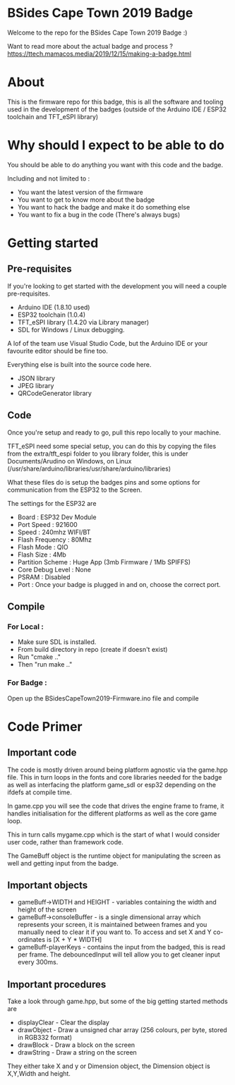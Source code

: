 # BSides Cape Town 2019 Badge

Welcome to the repo for the BSides Cape Town 2019 Badge :)

Want to read more about the actual badge and process ? https://ttech.mamacos.media/2019/12/15/making-a-badge.html

# About
This is the firmware repo for this badge, this is all the software and tooling used in the development of the badges (outside of the Arduino IDE / ESP32 toolchain and TFT_eSPI library)

# Why should I expect to be able to do
You should be able to do anything you want with this code and the badge.

Including and not limited to :
- You want the latest version of the firmware
- You want to get to know more about the badge
- You want to hack the badge and make it do something else
- You want to fix a bug in the code (There's always bugs)

# Getting started
## Pre-requisites
If you're looking to get started with the development you will need a couple pre-requisites.

- Arduino IDE (1.8.10 used)
- ESP32 toolchain (1.0.4)
- TFT_eSPI library (1.4.20 via Library manager)
- SDL for Windows / Linux debugging.

A lof of the team use Visual Studio Code, but the Arduino IDE or your favourite editor should be fine too.

Everything else is built into the source code here.

- JSON library
- JPEG library
- QRCodeGenerator library

## Code
Once you're setup and ready to go, pull this repo locally to your machine.

TFT_eSPI need some special setup, you can do this by copying the files from the extra/tft_espi folder to you library folder, this is under Documents/Arudino on Windows, on Linux (/usr/share/arduino/libraries/usr/share/arduino/libraries)

What these files do is setup the badges pins and some options for communication from the ESP32 to the Screen.

The settings for the ESP32 are 
- Board : ESP32 Dev Module
- Port Speed : 921600
- Speed : 240mhz WIFI/BT
- Flash Frequency : 80Mhz
- Flash Mode   : QIO
- Flash Size : 4Mb
- Partition Scheme : Huge App (3mb Firmware / 1Mb SPIFFS)
- Core Debug Level : None
- PSRAM : Disabled
- Port : Once your badge is plugged in and on, choose the correct port.

## Compile
### For Local :
- Make sure SDL is installed.
- From build directory in repo (create if doesn't exist)
- Run "cmake .."
- Then "run make .."

### For Badge : 
Open up the BSidesCapeTown2019-Firmware.ino file and compile

# Code Primer
## Important code
The code is mostly driven around being platform agnostic via the game.hpp file. This in turn loops in the fonts and core libraries needed for the badge as well as interfacing the platform game_sdl or esp32 depending on the ifdefs at compile time.

In game.cpp you will see the code that drives the engine frame to frame, it handles initialisation for the different platforms as well as the core game loop.

This in turn calls mygame.cpp which is the start of what I would consider user code, rather than framework code.

The GameBuff object is the runtime object for manipulating the screen as well and getting input from the badge.

## Important objects
- gameBuff->WIDTH and HEIGHT - variables containing the width and height of the screen
- gameBuff->consoleBuffer - is a single dimensional array which represents your screen, it is maintained between frames and you manually need to clear it if you want to. To access and set X and Y co-ordinates is [X + Y * WIDTH]
- gameBuff-playerKeys - contains the input from the badged, this is read per frame. The debouncedInput will tell allow you to get cleaner input every 300ms.

## Important procedures
Take a look through game.hpp, but some of the big getting started methods are
- displayClear - Clear the display
- drawObject - Draw a unsigned char array (256 colours, per byte, stored in RGB332 format)
- drawBlock - Draw a block on the screen
- drawString - Draw a string on the screen

They either take X and y or Dimension object, the Dimension object is X,Y,Width and height.

